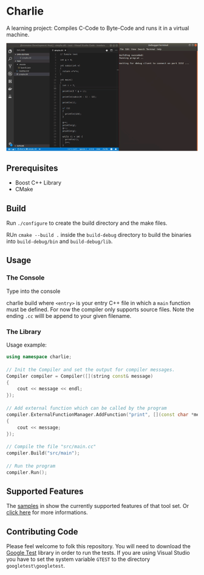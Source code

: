 # Charlie

A learning project: Compiles C-Code to Byte-Code and runs it in a virtual machine.

![](./docs/assets/vscode-debug-adapter.gif)

## Prerequisites

* Boost C++ Library
* CMake

## Build

Run `./configure` to create the build directory and the make files.

RUn `cmake --build .` inside the `build-debug` directory to build the binaries into `build-debug/bin` and `build-debug/lib`.

## Usage

### The Console

Type into the console

charlie build where `<entry>` is your entry C++ file in which a `main` function must be defined.
For now the compiler only supports source files. Note the ending `.cc` willl be append to your given filename.

### The Library

Usage example:
``` c++
using namespace charlie;

// Init the Compiler and set the output for compiler messages.
Compiler compiler = Compiler([](string const& message)
{
    cout << message << endl;
});

// Add external function which can be called by the program
compiler.ExternalFunctionManager.AddFunction("print", [](const char *message)
{
    cout << message;
});

// Compile the file "src/main.cc"
compiler.Build("src/main");

// Run the program
compiler.Run();
```


## Supported Features

The [samples](/samples) in show the currently supported features of that tool set. Or [click here](/docs/features.md) for more informations.

## Contributing Code

Please feel welcome to folk this repository.
You will need to download the [Google Test](https://github.com/google/googletest) library in order to run the tests.
If you are using Visual Studio you have to set the system variable `GTEST` to the directory `googletest\googletest`.
